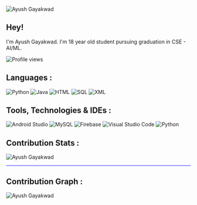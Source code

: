 ![Ayush Gayakwad](https://user-images.githubusercontent.com/94968916/167086400-ec66a44a-d2a6-4f11-adf8-be36c370a19f.png)

## Hey!
I'm Ayush Gayakwad. I'm 18 year old student pursuing graduation in CSE - AI/ML.

<img src="https://gpvc.arturio.dev/ayushgayakwad" alt="Profile views"/>

## Languages :
![Python](https://img.shields.io/badge/python-3670A0?style=for-the-badge&logoColor=ffdd54) ![Java](https://img.shields.io/badge/java-%23ED8B00.svg?style=for-the-badge&logo=java&logoColor=white) ![HTML](https://img.shields.io/badge/html-%23E34F26.svg?style=for-the-badge) ![SQL](https://img.shields.io/badge/SQL-000B1D.svg?style=for-the-badge) ![XML](https://img.shields.io/badge/XML-%237E4DD2.svg?style=for-the-badge)

## Tools, Technologies & IDEs :
![Android Studio](https://img.shields.io/badge/Android%20Studio-3DDC84.svg?style=for-the-badge&logo=android-studio&logoColor=white) ![MySQL](https://img.shields.io/badge/mysql-000B1D.svg?style=for-the-badge&logo=mysql&logoColor=white) ![Firebase](https://img.shields.io/badge/firebase-%23039BE5.svg?style=for-the-badge&logo=firebase) ![Visual Studio Code](https://img.shields.io/badge/Visual%20Studio%20Code-0078d7.svg?style=for-the-badge&logo=visual-studio-code&logoColor=white) ![Python](https://img.shields.io/badge/Python%20IDLE-%23DC322F?style=for-the-badge&logo=python&logoColor=ffdd54) 

## Contribution Stats :

<div>
<p><img align="center" src="https://github-readme-streak-stats.herokuapp.com/?user=ayushgayakwad&theme=dark" alt="Ayush Gayakwad" /></p>
</div>

<hr style="height:2px;border-width:1;border-radius: 5px;color:#8080ff;background-color:#8080ff">

## Contribution Graph :

 <img src="https://activity-graph.herokuapp.com/graph?username=ayushgayakwad&bg_color=FFFFFF&color=000000&line=000000&point=00FF00" alt="Ayush Gayakwad"></div>
 
